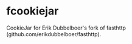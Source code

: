 # fcookiejar

CookieJar for Erik Dubbelboer's fork of fasthttp (github.com/erikdubbelboer/fasthttp).
